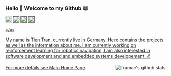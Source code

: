 ### Hello 👋 Welcome to my Github 😄
<p> 

  <a href="mailto:quangtien868@gmail.com"> <img src="https://img.shields.io/badge/Email-Gmail-blue" height="20px" alt="Email">
  <a href=""> <img src="https://img.shields.io/badge/Use-Python-0076ab?style=plastic&logo=Python&logoColor=ffffff" height="20px">
      <a href=""> <img src="https://img.shields.io/badge/Use-C%2FC%2B%2B-blue" height="20px">
        <a href=""> <img src=" https://img.shields.io/badge/Use-Java-blue" height="20px">
       
        
    </a>
    
</p>

My name is Tien Tran, currently live in Germany. Here contains the projects as well as the information about me. I am currently working on reinforcement learning for robotics navigation, I am also interested in software development and and embedded systems developement. :v:
  
<img align="right" src="https://github-readme-stats.vercel.app/api?username=Qtsho&show_icons=true&icon_color=0366d6&bg_color=ffffff&hide_title=true&hide=prs&include_all_commits=true&count_private=true" alt="Tramac's github stats"/>

For more details see [Main Home Page](https://qtsho.github.io/tientran.github.io/).






